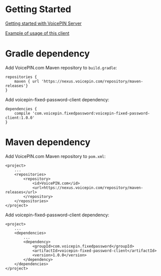 # Getting Started

[Getting started with VoicePIN Server](https://github.com/VoicePIN/voicepin-fixed-password-wiki/wiki)

[Example of usage of this client](https://github.com/VoicePIN/voicepin-fixed-password-client/blob/master/src/main/java/com/voicepin/fixedpassword/client/example/RestClientApp.java)

# Gradle dependency

Add VoicePIN.com Maven repository to `build.gradle`:

    repositories {
        maven { url 'https://nexus.voicepin.com/repository/maven-releases'}
    }

Add voicepin-fixed-password-client dependency:

    dependencies {
        compile 'com.voicepin.fixedpassword:voicepin-fixed-password-client:1.0.0'
    }

# Maven dependency

Add VoicePIN.com Maven repository to `pom.xml`:

    <project>
        ...
        <repositories>
            <repository>
                <id>VoicePIN.com</id>
                <url>https://nexus.voicepin.com/repository/maven-releases</url>
            </repository>
        </repositories>
    </project>

Add voicepin-fixed-password-client dependency:

    <project>
        ...
        <dependencies>
            ...
            <dependency>
                <groupId>com.voicepin.fixedpassword</groupId>
                <artifactId>voicepin-fixed-password-client</artifactId>
                <version>1.0.0</version>
            </dependency>
        </dependencies>
    </project>
